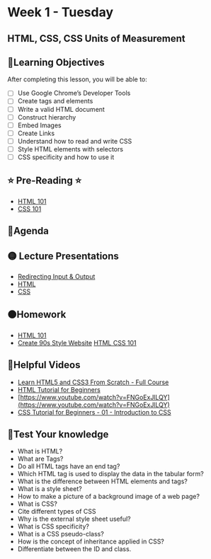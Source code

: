 # Week 1 - Tuesday

## HTML, CSS, CSS Units of Measurement

## 📍Learning Objectives
After completing this lesson, you will be able to:

- [ ] Use Google Chrome’s Developer Tools
- [ ] Create tags and elements
- [ ] Write a valid HTML document
- [ ] Construct hierarchy
- [ ] Embed Images
- [ ] Create Links
- [ ] Understand how to read and write CSS
- [ ] Style HTML elements with selectors
- [ ] CSS specificity and how to use it

## ⭐️ Pre-Reading ⭐️
- [HTML 101](https://digitalcrafts.instructure.com/courses/252/pages/reading-html-101?module_item_id=23110)
- [CSS 101](https://digitalcrafts.instructure.com/courses/252/pages/reading-css-101?module_item_id=23126)

## 📍Agenda

## 🟡 Lecture Presentations
- [Redirecting Input & Output](https://dc-web.onrender.com/CommandLine/Redirecting.html#1)
- [HTML](https://dc-web.onrender.com/p2/HTMLCSS/HTML.html#1)
- [CSS](https://dc-web.onrender.com/p2/HTMLCSS/CSS.html#1)
<!-- - [CSS Measurement Units](https://app.schoology.com/page/1643095901) -->

<!-- ## 🟣Labs  
[lab](https://github.com/veros-labs/lab-fe-html-css)
-->

## 🟠Homework

- [HTML 101](https://digitalcrafts.instructure.com/courses/252/pages/html-101?module_item_id=23115)
- [Create 90s Style Website](https://digitalcrafts.instructure.com/courses/252/assignments/4601?module_item_id=23134)
[HTML CSS 101](./homework)

## 🔵Helpful Videos
- [Learn HTML5 and CSS3 From Scratch - Full Course](https://www.youtube.com/watch?v=mU6anWqZJcc)
- [HTML Tutorial for Beginners](https://www.youtube.com/watch?v=RjHflb-QgVc)
- [https://www.youtube.com/watch?v=FNGoExJlLQY](https://www.youtube.com/watch?v=FNGoExJlLQY)
- [CSS Tutorial for Beginners - 01 - Introduction to CSS](https://www.youtube.com/watch?v=qKoajPPWpmo)

<!-- ## ✔️Todo Checklist
- [ ] -->

<!-- ## 🔶Vocabulary -->

## 🔷Test Your knowledge
- What is HTML?
- What are Tags?
- Do all HTML tags have an end tag?
- Which HTML tag is used to display the data in the tabular form?
- What is the difference between HTML elements and tags?
- What is a style sheet?
- How to make a picture of a background image of a web page?
- What is CSS?
- Cite different types of CSS
- Why is the external style sheet useful?
- What is CSS specificity?
- What is a CSS pseudo-class?
- How is the concept of inheritance applied in CSS?
- Differentiate between the ID and class.
<!-- ## Resources 
- []() -->



